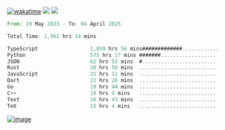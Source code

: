 [![wakatime](https://wakatime.com/badge/user/00eead22-fb14-4dd0-ab8a-3625cafbd50d.svg)](https://wakatime.com/@00eead22-fb14-4dd0-ab8a-3625cafbd50d)
![](https://komarev.com/ghpvc/?username=flatypus)
![](https://pixel.flatypus.me/flatypus?type=tracker)
<!--START_SECTION:waka-->

```rust
From: 19 May 2023 - To: 04 April 2025

Total Time: 1,961 hrs 14 mins

TypeScript                 1,059 hrs 56 mins#############............   53.74 %
Python                     573 hrs 17 mins #######..................   29.07 %
JSON                       62 hrs 53 mins  #........................   03.19 %
Rust                       38 hrs 50 mins  .........................   01.97 %
JavaScript                 25 hrs 11 mins  .........................   01.28 %
Dart                       22 hrs 26 mins  .........................   01.14 %
Go                         19 hrs 44 mins  .........................   01.00 %
C++                        19 hrs 4 mins   .........................   00.97 %
Text                       16 hrs 43 mins  .........................   00.85 %
TeX                        15 hrs 4 mins   .........................   00.76 %
```

<!--END_SECTION:waka-->
[<img alt="image" src="https://github.com/flatypus/flatypus/assets/68029599/0a302dc1-501c-43a0-ae8d-37ec4817f3bd">](https://flatypus.me)

